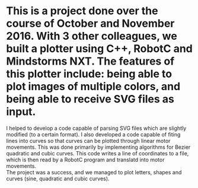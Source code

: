 # This is a project done over the course of October and November 2016. With 3 other colleagues, we built a plotter using C++, RobotC and Mindstorms NXT. The features of this plotter include: being able to plot images of multiple colors, and being able to receive SVG files as input. 
I helped to develop a code capable of parsing SVG files which are slightly modified (to a certain format). I also developed a code capable of fiting lines into curves so that curves can be plotted through linear motor movements. This was done primarily by implementing algorithms for Bezier quadratic and cubic curves. This code writes a line of coordinates to a file, which is then read by a RobotC program and translatd into motor movements.  
The project was a success, and we managed to plot letters, shapes and curves (sine, quadratic and cubic curves).
